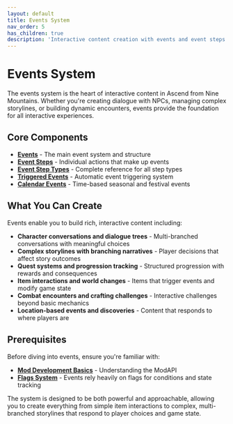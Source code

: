 ```yaml
---
layout: default
title: Events System
nav_order: 5
has_children: true
description: 'Interactive content creation with events and event steps'
---
```


# Events System

The events system is the heart of interactive content in Ascend from Nine Mountains. Whether you're creating dialogue with NPCs, managing complex storylines, or building dynamic encounters, events provide the foundation for all interactive experiences.

## Core Components

- **[Events](events)** - The main event system and structure
- **[Event Steps](event-steps)** - Individual actions that make up events
- **[Event Step Types](steps/)** - Complete reference for all step types
- **[Triggered Events](triggered-events)** - Automatic event triggering system
- **[Calendar Events](calendar-events)** - Time-based seasonal and festival events

## What You Can Create

Events enable you to build rich, interactive content including:

- **Character conversations and dialogue trees** - Multi-branched conversations with meaningful choices
- **Complex storylines with branching narratives** - Player decisions that affect story outcomes
- **Quest systems and progression tracking** - Structured progression with rewards and consequences
- **Item interactions and world changes** - Items that trigger events and modify game state
- **Combat encounters and crafting challenges** - Interactive challenges beyond basic mechanics
- **Location-based events and discoveries** - Content that responds to where players are

## Prerequisites

Before diving into events, ensure you're familiar with:

- **[Mod Development Basics](../guides/mod-development)** - Understanding the ModAPI
- **[Flags System](../concepts/flags)** - Events rely heavily on flags for conditions and state tracking

The system is designed to be both powerful and approachable, allowing you to create everything from simple item interactions to complex, multi-branched storylines that respond to player choices and game state.
